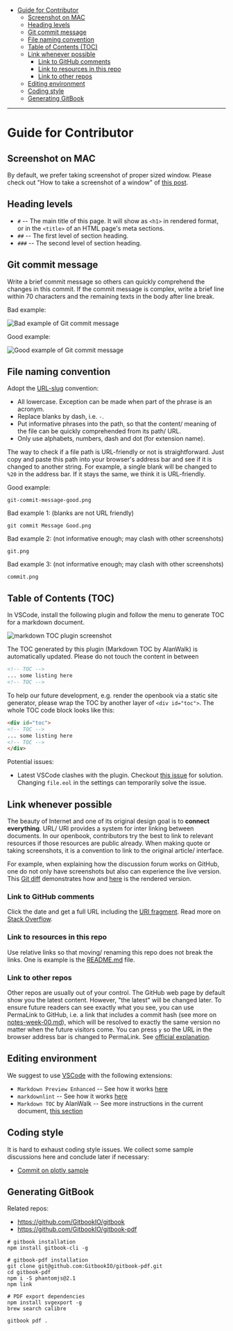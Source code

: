 <!-- TOC -->

- [Guide for Contributor](#guide-for-contributor)
    - [Screenshot on MAC](#screenshot-on-mac)
    - [Heading levels](#heading-levels)
    - [Git commit message](#git-commit-message)
    - [File naming convention](#file-naming-convention)
    - [Table of Contents (TOC)](#table-of-contents-toc)
    - [Link whenever possible](#link-whenever-possible)
        - [Link to GitHub comments](#link-to-github-comments)
        - [Link to resources in this repo](#link-to-resources-in-this-repo)
        - [Link to other repos](#link-to-other-repos)
    - [Editing environment](#editing-environment)
    - [Coding style](#coding-style)
    - [Generating GitBook](#generating-gitbook)

<!-- /TOC -->

--------

# Guide for Contributor

## Screenshot on MAC

By default, we prefer taking screenshot of proper sized window. Please check out "How to take a screenshot of a window" of [this post](https://support.apple.com/en-hk/HT201361).

## Heading levels

* `#` -- The main title of this page. It will show as `<h1>` in rendered format, or in the `<title>` of an HTML page's meta sections.
* `##` -- The first level of section heading.
* `###` -- The second level of section heading.

## Git commit message

Write a brief commit message so others can quickly comprehend the changes in this commit. If the commit message is complex, write a brief line within 70 characters and the remaining texts in the body after line break.

Bad example:

![Bad example of Git commit message](assets/git-commit-message-bad.png)

Good example:

![Good example of Git commit message](assets/git-commit-message-good.png)

## File naming convention

Adopt the [URL-slug](https://en.wikipedia.org/wiki/Clean_URL#Slug) convention:

* All lowercase. Exception can be made when part of the phrase is an acronym.
* Replace blanks by dash, i.e. `-`.
* Put informative phrases into the path, so that the content/ meaning of the file can be quickly comprehended from its path/ URL.
* Only use alphabets, numbers, dash and dot (for extension name).

The way to check if a file path is URL-friendly or not is straightforward. Just copy and paste this path into your browser's address bar and see if it is changed to another string. For example, a single blank will be changed to `%20` in the address bar. If it stays the same, we think it is URL-friendly.

Good example:

```text
git-commit-message-good.png
```

Bad example 1: (blanks are not URL friendly)

```text
git commit Message Good.png
```

Bad example 2: (not informative enough; may clash with other screenshots)

```text
git.png
```

Bad example 3: (not informative enough; may clash with other screenshots)

```text
commit.png
```

## Table of Contents (TOC)

In VSCode, install the following plugin and follow the menu to generate TOC for a markdown document.

![markdown TOC plugin screenshot](assets/vscode-plugin-markdown-toc.png)

The TOC generated by this plugin (Markdown TOC by AlanWalk) is automatically updated. Please do not touch the content in between

```markdown
<!-- TOC -->
... some listing here
<!-- TOC -->
```

To help our future development, e.g. render the openbook via a static site generator, please wrap the TOC by another layer of `<div id="toc">`. The whole TOC code block looks like this:

```markdown
<div id="toc">
<!-- TOC -->
... some listing here
<!-- TOC -->
</div>
```

Potential issues:

- Latest VSCode clashes with the plugin. Checkout [this issue](https://github.com/AlanWalk/markdown-toc/issues/65) for solution. Changing `file.eol` in the settings can temporarily solve the issue.

## Link whenever possible

The beauty of Internet and one of its original design goal is to **connect everything**. URL/ URI provides a system for inter linking between documents. In our openbook, contributors try the best to link to relevant resources if those resources are public already. When making quote or taking screenshots, it is a convention to link to the original article/ interface.

For example, when explaining how the discussion forum works on GitHub, one do not only have screenshots but also can experience the live version. This [Git diff](https://github.com/hupili/python-for-data-and-media-communication-gitbook/commit/f5a246f1950c2a64496422dd8252080e745239a9#diff-1c07895b36976c761440cb56a1d15a76L108) demonstrates how and [here](https://github.com/hupili/python-for-data-and-media-communication-gitbook/blob/master/notes-week-00.md#use-github-issue-tracker-as-a-discussion-forum) is the rendered version.

### Link to GitHub comments

Click the date and get a full URL including the [URI fragment](https://en.wikipedia.org/wiki/Fragment_identifier). Read more on [Stack Overflow](https://stackoverflow.com/questions/25163598/how-do-i-reference-a-specific-issue-comment-on-github/25169132).

### Link to resources in this repo

Use relative links so that moving/ renaming this repo does not break the links. One is example is the [README.md](README.md) file.

### Link to other repos

Other repos are usually out of your control. The GitHub web page by default show you the latest content. However, "the latest" will be changed later. To ensure future readers can see exactly what you see, you can use PermaLink to GitHub, i.e. a link that includes a commit hash (see more on [notes-week-00.md](notes-week-00.md)), which will be resolved to exactly the same version no matter when the future visitors come. You can press `y` so the URL in the browser address bar is changed to PermaLink. See [official explanation](https://help.github.com/articles/getting-permanent-links-to-files/#press-y-to-permalink-to-a-file-in-a-specific-commit).


## Editing environment

We suggest to use [VSCode](https://code.visualstudio.com/) with the following extensions:

* `Markdown Preview Enhanced` -- See how it works [here](https://github.com/hupili/python-for-data-and-media-communication-gitbook/issues/2#issuecomment-406834118)
* `markdownlint` -- See how it works [here](https://github.com/hupili/python-for-data-and-media-communication-gitbook/issues/2#issuecomment-408606441)
* `Markdown TOC` by AlanWalk -- See more instructions in the current document, [this section](#table-of-contents-toc)

## Coding style

It is hard to exhaust coding style issues. We collect some sample discussions here and conclude later if necessary:

- [Commit on plotly sample](https://github.com/hupili/python-for-data-and-media-communication-gitbook/commit/0a301f821902d8c188cbfa3a1b48c21a0d22e9c5)

## Generating GitBook

Related repos:

* https://github.com/GitbookIO/gitbook
* https://github.com/GitbookIO/gitbook-pdf

```
# gitbook installation
npm install gitbook-cli -g

# gitbook-pdf installation
git clone git@github.com:GitbookIO/gitbook-pdf.git
cd gitbook-pdf
npm i -S phantomjs@2.1
npm link

# PDF export dependencies
npm install svgexport -g
brew search calibre

gitbook pdf .
```

